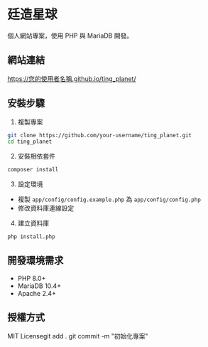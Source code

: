 # 廷造星球

個人網站專案，使用 PHP 與 MariaDB 開發。

## 網站連結
https://您的使用者名稱.github.io/ting_planet/

## 安裝步驟

1. 複製專案
```bash
git clone https://github.com/your-username/ting_planet.git
cd ting_planet
```

2. 安裝相依套件
```bash
composer install
```

3. 設定環境
- 複製 `app/config/config.example.php` 為 `app/config/config.php`
- 修改資料庫連線設定

4. 建立資料庫
```bash
php install.php
```

## 開發環境需求
- PHP 8.0+
- MariaDB 10.4+
- Apache 2.4+

## 授權方式
MIT Licensegit add .
git commit -m "初始化專案"